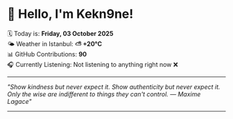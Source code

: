 # 👋 Hello, I'm Kekn9ne!

🗓️ Today is: **Friday, 03 October 2025**  
🌤️ Weather in Istanbul: **⛅️  +20°C**  
📊 GitHub Contributions: **90**  
🎧 Currently Listening: Not listening to anything right now ❌

---

_"Show kindness but never expect it. Show authenticity but never expect it. Only the wise are indifferent to things they can't control. — *Maxime Lagace*"_

---
